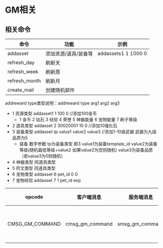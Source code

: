 # GM相关

## 相关命令

| 命令          | 功能                 | 示例                |
| ------------- | -------------------- | ------------------- |
| addasset      | 添加资源/道具/装备等 | addassets1 1 1000 0 |
| refresh_day   | 刷新天               |                     |
| refresh_week  | 刷新周               |                     |
| refresh_month | 刷新月               |                     |
| create_mail   | 创建随机邮件         |                     |

addreward type类型说明：addreward type arg1 arg2 arg3

- 1 资源类型      addasset1 1 100 0            //添加100金币
  - 1 金币 2 钻石 3 经验 4 荣誉 5 神器能量 6 宠物能量 7 刷子等级
- 2 道具类型       addasset 2 30020001 10 0           //添加10强化石
- 3 装备类型       addasset tp value1 value2 value3               //添加1-10级武器 武器为九级 品质为5
  - 装备 数字参数 tp为装备类型 即3 value1为装备template_id value2为装备等级(随机最低等级+value2 如果value2为空则随机) value3为装备品质（若value3为0则随机）
- 4 神器类型      同道具类型
- 5 符文类型      同道具类型
- 6 宠物类型      addasset  6 pet_id 0 0
- 7 宠物经验      addasset  7  1 pet_id exp 

| opcode          | 客户端消息      | 服务端消息      | 备注       |
| --------------- | --------------- | --------------- | ---------- |
| CMSG_GM_COMMAND | cmsg_gm_command | smsg_gm_command | 发送GM命令 |